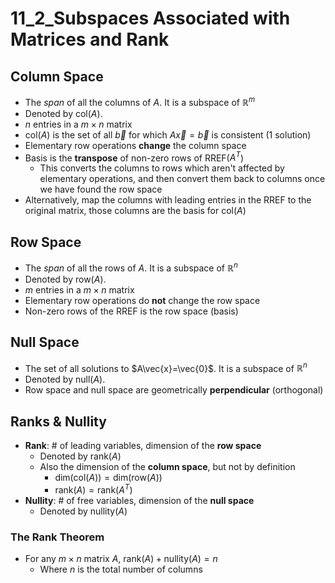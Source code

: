 # 11_2_Subspaces Associated with Matrices and Rank
## Column Space

- The *span* of all the columns of $A$. It is a subspace of $\mathbb R^m$
- Denoted by $\mathrm{col}(A)$.
- $n$ entries in a $m\times n$ matrix
- $\mathrm{col}(A)$ is the set of all $\vec{b}$ for which $A\vec{x} = \vec{b}$ is consistent (1 solution)
- Elementary row operations **change** the column space
- Basis is the **transpose** of non-zero rows of RREF($A^T$)
    - This converts the columns to rows which aren't affected by elementary operations, and then convert them back to columns once we have found the row space
- Alternatively, map the columns with leading entries in the RREF to the original matrix, those columns are the basis for $\mathrm{col}(A)$
## Row Space
- The *span* of all the rows of $A$. It is a subspace of $\mathbb R^n$
- Denoted by $\mathrm{row}(A)$.
- $m$ entries in a $m\times n$ matrix
- Elementary row operations do **not** change the row space
- Non-zero rows of the RREF is the row space (basis)
## Null Space
- The set of all solutions to $A\vec{x}=\vec{0}$. It is a subspace of $\mathbb R^n$
- Denoted by $\mathrm{null}(A)$.
- Row space and null space are geometrically **perpendicular** (orthogonal)

## Ranks & Nullity

- **Rank**: \# of leading variables, dimension of the **row space**
    - Denoted by $\mathrm{rank}(A)$
    - Also the dimension of the **column space**, but not by definition
        - $\mathrm{dim}(\mathrm{col}(A))=\mathrm{dim}(\mathrm{row}(A))$
        - $\mathrm{rank}(A)=\mathrm{rank}(A^T)$
- **Nullity**: \# of free variables, dimension of the **null space**
    - Denoted by $\mathrm{nullity}(A)$

### The Rank Theorem

- For any $m\times n$ matrix $A$, $\mathrm{rank}(A)+\mathrm{nullity}(A)=n$
    - Where $n$ is the total number of columns
